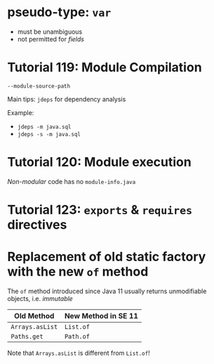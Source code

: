 # pseudo-type: `var`
* must be unambiguous
* not permitted for *fields*

# Tutorial 119: Module Compilation

`--module-source-path`

Main tips:
  `jdeps` for dependency analysis

Example:
 * `jdeps -m java.sql`
 * `jdeps -s -m java.sql`
# Tutorial 120: Module execution

*Non-modular* code has no `module-info.java`

# Tutorial 123: `exports` & `requires` directives 



# Replacement of old static factory with the new `of` method

The `of` method introduced since Java 11 usually returns unmodifiable objects, i.e. *immutable*

Old Method 	|New Method in SE 11
----------------|---------------------
`Arrays.asList`	|`List.of`
`Paths.get`	|`Path.of`

Note that `Arrays.asList` is different from `List.of`!

